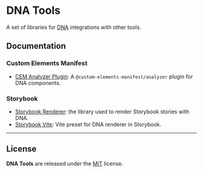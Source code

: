 # DNA Tools

A set of libraries for [DNA](https://chialab.io/p/dna) integrations with other tools.

## Documentation

### Custom Elements Manifest

* [CEM Analyzer Plugin](./packages/manifest-analyzer-dna-plugin/): A `@custom-elements-manifest/analyzer` plugin for DNA components.

### Storybook

* [Storybook Renderer](./packages/storybook-dna/): the library used to render Storybook stories with DNA.
* [Storybook Vite](./packages/storybook-dna-vite/): Vite preset for DNA renderer in Storybook.

---

## License

**DNA Tools** are released under the [MIT](https://github.com/chialab/dna-tools/blob/main/LICENSE) license.

